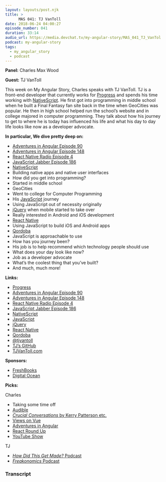 ```yaml
---
layout: layouts/post.njk
title: >
      MAS 041: TJ VanToll
date: 2018-06-24 04:00:27
episode_number: 041
duration: 33:14
audio_url: https://media.devchat.tv/my-angular-story/MAS_041_TJ_VanTol.mp3
podcast: my-angular-story
tags: 
  - my_angular_story
  - podcast
---
```


 **Panel:** Charles Max Wood

**Guest:** TJ VanToll

This week on My Angular Story, Charles speaks with TJ VanToll. TJ is a front-end developer that currently works for [Progress](https://www.progress.com/) and spends his time working with [NativeScript](https://www.nativescript.org/). He first got into programming in middle school when he built a Final Fantasy fan site back in the time when GeoCities was popular. He then in high school helped run the school’s website and in college majored in computer programming. They talk about how his journey to get to where he is today has influenced his life and what his day to day life looks like now as a developer advocate.

**In particular, We dive pretty deep on:**

- [Adventures in Angular Episode 90](https://devchat.tv/adv-in-angular/090-aia-nativescript-part-2-with-tj-vantoll)
- [Adventures in Angular Episode 148](https://devchat.tv/adv-in-angular/aia-148-whats-new-nativescript-tj-vantoll)
- [React Native Radio Episode 4](https://devchat.tv/react-native-radio/04-nativescript-with-tj-vantoll)
- [JavaScript Jabber Episode 186](https://devchat.tv/js-jabber/186-jsj-nativescript-with-tj-vantoll-and-burke-holland)
- [NativeScript](https://www.nativescript.org/)
- Building native apps and native user interfaces
- How did you get into programming?
- Started in middle school
- GeoCities
- Went to college for Computer Programming
- His [JavaScript](https://www.javascript.com/) journey
- Using JavaScript out of necessity originally
- [jQuery](https://jquery.com/) when mobile started to take over 
- Really interested in Android and iOS development
- [React Native](https://facebook.github.io/react-native/)
- Using JavaScript to build iOS and Android apps
- [Qordoba](https://qordoba.com/)
- JavaScript is approachable to use
- How has you journey been?
- His job is to help recommend which technology people should use
- What does your day look like now?
- Job as a developer advocate
- What’s the coolest thing that you’ve built?
- And much, much more!

**Links:**

- [Progress](https://www.progress.com/)
- [Adventures in Angular Episode 90](https://devchat.tv/adv-in-angular/090-aia-nativescript-part-2-with-tj-vantoll)
- [Adventures in Angular Episode 148](https://devchat.tv/adv-in-angular/aia-148-whats-new-nativescript-tj-vantoll)
- [React Native Radio Episode 4](https://devchat.tv/react-native-radio/04-nativescript-with-tj-vantoll)
- [JavaScript Jabber Episode 186](https://devchat.tv/js-jabber/186-jsj-nativescript-with-tj-vantoll-and-burke-holland)
- [NativeScript](https://www.nativescript.org/)
- [JavaScript](https://www.javascript.com/)
- [jQuery](https://jquery.com/)
- [React Native](https://facebook.github.io/react-native/)
- [Qordoba](https://qordoba.com/)
- [@tjvantoll](https://twitter.com/tjvantoll?ref_src=twsrc%255Egoogle%257Ctwcamp%255Eserp%257Ctwgr%255Eauthor)
- [TJ’s GitHub](https://github.com/tjvantoll)
- [TJVanToll.com](https://www.tjvantoll.com/)

**Sponsors:**

- [FreshBooks](https://www.freshbooks.com/invoice?ref=11731&utm_source=pbm&utm_medium=affiliate-program&utm_influencer=419364&utm_campaign=podcast-influencers)
- [Digital Ocean](https://www.digitalocean.com/)

**Picks:**

Charles

- Taking some time off
- [Audible](https://www.audible.com/)
- [_Crucial Conversations_ by Kerry Patterson etc.](https://www.amazon.com/Crucial-Conversations-Talking-Stakes-Second/dp/1469266822)
- [Views on Vue](https://devchat.tv/views-on-vue)
- [Adventures in Angular](https://devchat.tv/adv-in-angular)
- [React Round Up](https://devchat.tv/react-round-up)
- [YouTube Show](https://www.youtube.com/c/devchattv)

TJ

- [_How Did This Get Made?_ Podcast](https://www.earwolf.com/show/how-did-this-get-made/)
- [_Freakonomics_ Podcast](http://freakonomics.com/archive/)


### Transcript


